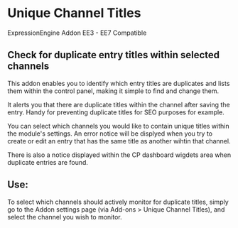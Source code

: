 Unique Channel Titles
=====================

ExpressionEngine Addon
EE3 - EE7 Compatible

Check for duplicate entry titles within selected channels
---------------------------------------------------------

This addon enables you to identify which entry titles are duplicates and lists them within the control panel, making it simple to find and change them.

It alerts you that there are duplicate titles within the channel after saving the entry. Handy for preventing duplicate titles for SEO purposes for example.

You can select which channels you would like to contain unique titles within the module's settings. An error notice will be displyed when you try to create or edit an entry that has the same title as another wihtin that channel.

There is also a notice displayed within the CP dashboard wigdets area when duplicate entries are found.

Use:
----

To select which channels should actively monitor for duplicate titles, simply go to the Addon settings page (via Add-ons > Unique Channel Titles), and select the channel you wish to monitor.

